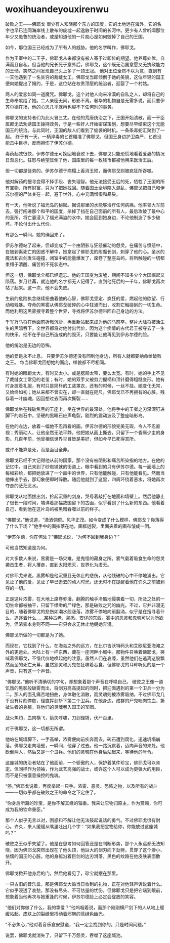 # woxihuandeyouxirenwu
破败之王——佛耶戈
很少有人知晓那个东方的国度，它的土地远在海外，它的名字也早已连同海岸线上散布的废墟一起逸散于时间的长河中。更少有人曾听闻那位年少又愚鲁的统治者，或是知道他的一片痴心是如何毁掉了自己的王国。

如今，那位国王已经成为了所有人的威胁。他的名字叫作，佛耶戈。

作为王室中的二王子，佛耶戈从来都没有被人寄予过即位的期望。他养尊处优，自满而且自私。但当他的兄长死于意外后，佛耶戈，这个既无治国意愿又无执政能力的王储，突然之间发现自己头上多了一顶王冠。
他对王位全然不以为意，直到有一天他遇到了一名贫穷的裁缝女工。佛耶戈当即倾倒于她的美貌，这位年轻的国王便向她提出了婚约，于是，这位站在权贵顶层的统治者，迎娶了一个村姑。

两人的爱恋如同一道魔咒。佛耶戈，这个对他人向来冷漠的自私之人，却将自己的生命奉献给了她。二人亲密无间，形影不离。奢华的礼物自是无需多说，而只要伊苏尔德在场，他的心思几乎就再也容不下任何别的事务。

佛耶戈的支持者们为此火冒三丈。在他的荒唐统治之下，王国开始溃散，而一干臣属都无法劝诱国王操持政务，于是一些奸人开始密谋策划，想要尽早结束这个无能国王的统治。与此同时，王国的敌人们看到了偷袭的时机。一条条毒蛇汇聚到了一起。
终于有一天，一柄淬毒的匕首瞄准了佛耶戈。但国王身边护卫森严，匕首没能击中目标，反而擦伤了伊苏尔德。

毒药起效很快，伊苏尔德无可挽回地衰败下去，佛耶戈只能恐慌地看着爱妻的情况日渐恶化。狂怒与绝望压倒了他，国库里的每一枚钱币都被他用来医治王后。

但一切都是徒劳的。伊苏尔德于病榻上香消玉殒，而佛耶戈则被疯狂所吞噬。

他对解药的搜寻变得不择手段、丧失理智。他无法接受王后的死，牺牲了王国的所有宝物、所有财富，只为了把她找回。随着国土全境陷入混乱，佛耶戈把自己和伊苏尔德的尸体关在一起，避于世外，心中充满憎恨和暴戾。

有一天，他听说了福光岛的秘密。据说那里的水能够治疗任何病痛。他率领大军前去，强行闯进那个和平的国度，杀掉了挡在自己面前的所有人，最后攻破了最中心的圣所，将亡妻浸入了福光满溢的水中。她会回到她身边，不论他制造了多少破坏。不论付出什么代价。

有那么一瞬间，她的确回来了。

伊苏尔德站了起来，但却变成了一个由阴影与狂怒催动的怨灵。在痛苦与愤怒中，在被剥离死亡的困惑不解中，她拿起了佛耶戈的附魔长剑，刺穿了他的心。圣水的魔法和古剑发生碰撞，闭室中的能量爆发了，席卷了整座岛屿，将所触碰的一切都束缚于清醒、痛苦的不死状态中。

但这一切，佛耶戈全都已经遗忘。他的王国变为废墟，期间不知多少个大国崛起又陨落。岁月荏苒，就连他的名字都无人记得了。直到他死后的一千年，佛耶戈再次站了起来。这一次，他不会失败。

生前的危险执念继续扭曲着他的心智，佛耶戈坚定、疯狂的爱，燃起他的欲望、行动和残暴。夺命的黑雾从佛耶戈破碎的心中狂涌而出，收割它触碰到的一切生命。而他利用这黑雾搜寻着整个世界，寻找将伊苏尔德带回自己身边的方法。

千军万马将在他面前折戟沉沙，再重新站起来成为他的马前卒。整片大陆将被活生生的黑暗吞下，全世界都将对他付出代价，因为这个痴情的古代君王被夺去了一生的快乐。他不在乎自己所造成的的毁灭，只要能让他再见到伊苏尔德的脸。

他的统治是无边的恐怖。

他的爱是永不止息。
只要伊苏尔德还没有回到他身边，所有人就都要纳命给破败之王。
每当佛耶戈回想她的面庞，样貌都不尽相同。

有时她的眼距太大，有时又太小。或是腮颊太窄，要么太宽。有时，她的手上不见了裁缝女工常见的老茧；有时，她的双手又被剪刀握柄和顶针磨得粗糙变形。她有时身披着礼服，有时只是简朴的工装罩衣，还有的时候，一丝不挂。她变化无常，又始终如初；她从来都不曾实在，却一直就在咫尺。佛耶戈已不再拥有的心脏，残存着一叶幽魂，因回想过去而再次撕裂……

佛耶戈坐在残破焦黑的王座上，坐在世界的最深处。他将手中的王者之刃深深钉进脚下的岩石中，坚硬的黑曜石应声龟裂，剧烈的震动波及了整座暗影岛。

在他的左边，放着一幅他不忍再看的画。伊苏尔德的形貌完美无瑕，令人不忍直视；秀丽动人，让他全然无法平静。他把她从画上撕去，只留下一个昏庸少主的身影。几百年前，他曾相信世界举目皆是美好，但如今早已死得其所。

或许不能算是死，而是面目全非。

佛耶戈已经不大记得他从前的国家，那个没有被阴影和痛苦所染指的地方。在他的记忆中，自己来到了砂岩铺就的街道上，眼中看到的只有伊苏尔德。每一面墙上的每幅彩绘，都把她放进了一个画中的世界，只有他能触碰，只有他能看见。然而当他伸出手去，那幻象便即时碎散。随后他就到了这里，四周环绕着恶水，将她再次夺走的茫茫恶水。

佛耶戈从地面拔出剑，抡起沉重的剑身，哭号着敲打在地面和墙壁上。然后他静止了很长一段时间，端详着那幅故国留下的古画，似乎看到了什么新的东西。他看着自己，看到他在这片岛屿被黑暗吞噬以前的样子。

“佛耶戈，”他说道，“潇洒倜傥。风华正茂。如今变成了什么模样，佛耶戈？你落得了什么下场？”他手中的画摔落在地，画框迸裂，里面夹着的画布皱成一团。

“伊苏尔德，你在何处？”佛耶戈说，“为何不回到我身边？”

可他当然知道是为何。




对大多数人来说，黑雾是一场灾难，是鬼怪的藏身之所。雾气载着吸食生命的怨灵袭击生者，将人攫走，直到太阳熄灭，世界化为虚无。

对佛耶戈来说，黑雾却是他沉重且无休止的悲伤，从他残破的心中不停地涌出。它见证了他的爱，见证了早已逝去的动人时光，还无时不在提醒着他在许久之前被剥夺的一切。

正是这片浓雾，在大地上席卷弥漫，翻腾的触手冷酷地侵袭着一切，所及之处的一切生命都被抽干，只留下缥缈的尸绿色，那是破败之咒的幽光。不过，它并非漫无目的，随着佛耶戈的悲伤如潮水般涨落，浓雾不停地向前翻涌，似乎是在搜寻着什么、追逐着什么……某种古老、熟悉、安详的东西。雾中的恶灵和鬼魂可以为所欲为，但浓雾本身则不同——它只会永无休止地朝她奔涌。

佛耶戈所做的一切都是为了她。

而现在，它找到了什么，在海岛之外的远方，在比尔吉沃特码头和艾欧尼亚海滩之外的更远处。大陆上有一样东西，藏在一座河畔小城中。那物件召唤着佛耶戈，哭喊着佛耶戈，不惜代价地唤起他的注意。虽然人们在哀嚎，虽然他们在逃离这股飘然而至的死亡天幕，虽然怨灵和厉鬼在狂啸着吞食，但佛耶戈的耳畔听见的是一个声音，只有这一个声音。

“佛耶戈。”他听不清确切的字句，却想象着那个声音在呼唤自己。
破败之王像一道饥饿的黑影般破雾而出，将剑刃高高提起的同时，把迎面遇到的第一个卫兵一分为二。那人的面孔痛苦地扭曲，身体融化消散，而灵魂则被浓雾吸纳，不过佛耶戈几乎没有片刻停歇，径直挥剑斩下第二个卫兵。在他身边，成群的尸鬼啖肉饮血，撕扯生者的身躯，将他们的灵魂卷入国王的军团。

战火焦灼，血肉横飞，箭矢呼啸，刀剑铿锵，伏尸百里。

对于佛耶戈，这一切都无所谓。

他站在城墙脚下，一手高举，浓雾便向前疾奔而去。砖石遭到腐化，迅速坍塌崩落。佛耶戈走向墙壁，一瞬间，他穿了过去。他一路沉默着，迈向声音的来处。他砍倒两人，然后又是一个卫兵。他们的灵魂在他身后站起来，等待他的号令。

这座城的统治者站在了他面前，一个骄傲的人，保护着某件珍宝，佛耶戈可以肯定。但同样作为领袖，作为武艺高强的战士，或许这个人可以成为更强大的用臣，而不是只被饿意操控的鬼魂。

“停。”佛耶戈说着，再度举起一只手。浓雾、恶灵、恐怖之物，以及所有的战斗——一切似乎都在破败之王的命令之下定住了。

“你身后所藏的珍宝，是你不解其缘的辎重。我来让它物归原主，作为赏赐，你可成为我的钦命重臣。”

那个人似乎无言以对，困惑和不解让他无法鼓起说话的勇气。不过佛耶戈很有耐心。许久，来人缓缓从嘴里吐出几个字：“如果我把宝物给你，你能放过这座城吗？”

破败之王似乎失望了。他是在思考如何回答还是在判断形势，那个人永远都无法知晓，因为佛耶戈突然出现在了他头顶，他巨大的剑刃向下劲劈，贯穿了这个渺小、怯懦的国王的心脏。他的身躯沿着巨剑的边刃滑落，黑色的纹路在他皮肤表面散开。

佛耶戈掀开他身后的门，然后他看见了，珍宝就摆在那里。

一只古旧的音乐盒，那是佛耶戈大婚当日收到的礼物，正在对他轻声诉说着什么。它似乎浸透了哀愁，那没有尽头、不可估量的忧伤，但佛耶戈只是把它端到眼前，想象着当他再次与她重逢的时候，伊苏尔德脸上必定会绽放的笑容。

“他们对你做了什么，我的挚爱？”他呜咽着说，而那个刚刚横尸剑下的人从地上缓缓站起，皮肤上的裂缝里搏动着邪魅的蓝绿色幽光。

“不必焦心，”他对着音乐盒安慰道，“我一定会找到你的。只是时间问题。”

说罢，佛耶戈就消失了，只留下千万怨灵，吞噬了这座城池。
